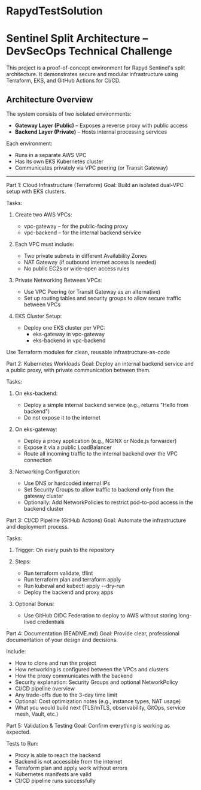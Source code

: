 # RapydTestSolution

# Sentinel Split Architecture – DevSecOps Technical Challenge

This project is a proof-of-concept environment for Rapyd Sentinel's split architecture. It demonstrates secure and modular infrastructure using Terraform, EKS, and GitHub Actions for CI/CD.

## Architecture Overview

The system consists of two isolated environments:

- **Gateway Layer (Public)** – Exposes a reverse proxy with public access
- **Backend Layer (Private)** – Hosts internal processing services

Each environment:
- Runs in a separate AWS VPC
- Has its own EKS Kubernetes cluster
- Communicates privately via VPC peering (or Transit Gateway)

---

Part 1: Cloud Infrastructure (Terraform)
Goal: Build an isolated dual-VPC setup with EKS clusters.

Tasks:
  1. Create two AWS VPCs:
     - vpc-gateway – for the public-facing proxy
     - vpc-backend – for the internal backend service

  2. Each VPC must include:
     - Two private subnets in different Availability Zones
     - NAT Gateway (if outbound internet access is needed)
     - No public EC2s or wide-open access rules

  3. Private Networking Between VPCs:
     - Use VPC Peering (or Transit Gateway as an alternative)
     - Set up routing tables and security groups to allow secure traffic between VPCs

  4. EKS Cluster Setup:
     - Deploy one EKS cluster per VPC:
       - eks-gateway in vpc-gateway
       - eks-backend in vpc-backend

Use Terraform modules for clean, reusable infrastructure-as-code



Part 2: Kubernetes Workloads
Goal: Deploy an internal backend service and a public proxy, with private communication between them.

Tasks:
  1. On eks-backend:
     - Deploy a simple internal backend service (e.g., returns "Hello from backend")
     - Do not expose it to the internet

  2. On eks-gateway:
     - Deploy a proxy application (e.g., NGINX or Node.js forwarder)
     - Expose it via a public LoadBalancer
     - Route all incoming traffic to the internal backend over the VPC connection

  3. Networking Configuration:
     - Use DNS or hardcoded internal IPs
     - Set Security Groups to allow traffic to backend only from the gateway cluster
     - Optionally: Add NetworkPolicies to restrict pod-to-pod access in the backend cluster

Part 3: CI/CD Pipeline (GitHub Actions)
Goal: Automate the infrastructure and deployment process.

Tasks:
  1. Trigger: On every push to the repository
  2. Steps:
     - Run terraform validate, tflint
     - Run terraform plan and terraform apply
     - Run kubeval and kubectl apply --dry-run
     - Deploy the backend and proxy apps

  3. Optional Bonus:
     - Use GitHub OIDC Federation to deploy to AWS without storing long-lived credentials



Part 4: Documentation (README.md)
Goal: Provide clear, professional documentation of your design and decisions.

Include:
  - How to clone and run the project
  - How networking is configured between the VPCs and clusters
  - How the proxy communicates with the backend
  - Security explanation: Security Groups and optional NetworkPolicy
  - CI/CD pipeline overview
  - Any trade-offs due to the 3-day time limit
  - Optional: Cost optimization notes (e.g., instance types, NAT usage)
  - What you would build next (TLS/mTLS, observability, GitOps, service mesh, Vault, etc.)



Part 5: Validation & Testing
Goal: Confirm everything is working as expected.

Tests to Run:
  - Proxy is able to reach the backend
  - Backend is not accessible from the internet
  - Terraform plan and apply work without errors
  - Kubernetes manifests are valid
  - CI/CD pipeline runs successfully